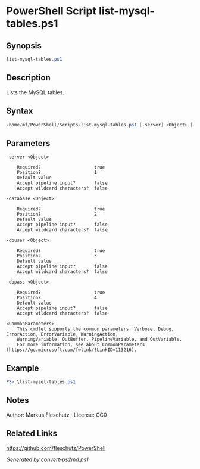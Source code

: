 # PowerShell Script list-mysql-tables.ps1

## Synopsis
```powershell
list-mysql-tables.ps1
```

## Description
Lists the MySQL tables.

## Syntax
```powershell
/home/mf/PowerShell/Scripts/list-mysql-tables.ps1 [-server] <Object> [-database] <Object> [-dbuser] <Object> [-dbpass] <Object> [<CommonParameters>]
```

## Parameters

```
-server <Object>
    
    Required?                    true
    Position?                    1
    Default value                
    Accept pipeline input?       false
    Accept wildcard characters?  false
```

```
-database <Object>
    
    Required?                    true
    Position?                    2
    Default value                
    Accept pipeline input?       false
    Accept wildcard characters?  false
```

```
-dbuser <Object>
    
    Required?                    true
    Position?                    3
    Default value                
    Accept pipeline input?       false
    Accept wildcard characters?  false
```

```
-dbpass <Object>
    
    Required?                    true
    Position?                    4
    Default value                
    Accept pipeline input?       false
    Accept wildcard characters?  false
```

```
<CommonParameters>
    This cmdlet supports the common parameters: Verbose, Debug, ErrorAction, ErrorVariable, WarningAction, 
    WarningVariable, OutBuffer, PipelineVariable, and OutVariable.
    For more information, see about_CommonParameters (https://go.microsoft.com/fwlink/?LinkID=113216).
```

## Example
```powershell
PS>.\list-mysql-tables.ps1
```


## Notes
Author: Markus Fleschutz · License: CC0

## Related Links
https://github.com/fleschutz/PowerShell

*Generated by convert-ps2md.ps1*

